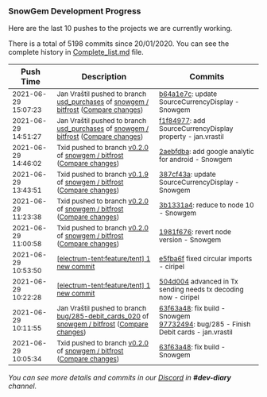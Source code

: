 
### SnowGem Development Progress

Here are the last 10 pushes to the projects we are currently working.

There is a total of 5198 commits since 20/01/2020. You can see the complete history in
 [Complete_list.md](Complete_list.md) file.

| Push Time | Description | Commits |
| --- | --- | --- |
| <sub>2021-06-29 15:07:23</sub> | <sub>Jan Vraštil pushed to branch [usd\_purchases](https://gitlab.com/snowgem/bitfrost/commits/usd_purchases) of [snowgem / bitfrost](https://gitlab.com/snowgem/bitfrost) ([Compare changes](https://gitlab.com/snowgem/bitfrost/compare/f1f84977b8fbfd3bdc3e1dd801106f2828a76363...b64a1e7c1f0e2c5a75a4842eefadd4d92697e179))</sub> | <sub>[b64a1e7c](https://gitlab.com/snowgem/bitfrost/-/commit/b64a1e7c1f0e2c5a75a4842eefadd4d92697e179): update SourceCurrencyDisplay - Snowgem</sub> |
| <sub>2021-06-29 14:51:27</sub> | <sub>Jan Vraštil pushed to branch [usd\_purchases](https://gitlab.com/snowgem/bitfrost/commits/usd_purchases) of [snowgem / bitfrost](https://gitlab.com/snowgem/bitfrost) ([Compare changes](https://gitlab.com/snowgem/bitfrost/compare/2211798bfc86921a73ebe95b471bcac669b7bda7...f1f84977b8fbfd3bdc3e1dd801106f2828a76363))</sub> | <sub>[f1f84977](https://gitlab.com/snowgem/bitfrost/-/commit/f1f84977b8fbfd3bdc3e1dd801106f2828a76363): add SourceCurrencyDisplay property - jan.vrastil</sub> |
| <sub>2021-06-29 14:46:02</sub> | <sub>Txid pushed to branch [v0\.2\.0](https://gitlab.com/snowgem/bitfrost/commits/v0.2.0) of [snowgem / bitfrost](https://gitlab.com/snowgem/bitfrost) ([Compare changes](https://gitlab.com/snowgem/bitfrost/compare/63f63a48a274ff6b1bb58169133ef6ad899b112c...2aebfdba99ef6e1289d5b2200462c2714025f828))</sub> | <sub>[2aebfdba](https://gitlab.com/snowgem/bitfrost/-/commit/2aebfdba99ef6e1289d5b2200462c2714025f828): add google analytic for android - Snowgem</sub> |
| <sub>2021-06-29 13:43:51</sub> | <sub>Txid pushed to branch [v0\.1\.9](https://gitlab.com/snowgem/bitfrost/commits/v0.1.9) of [snowgem / bitfrost](https://gitlab.com/snowgem/bitfrost) ([Compare changes](https://gitlab.com/snowgem/bitfrost/compare/9985fef33c447428e43588265fa53e163f73b696...387cf43a1d195493c8387ce80ce721fce043bad2))</sub> | <sub>[387cf43a](https://gitlab.com/snowgem/bitfrost/-/commit/387cf43a1d195493c8387ce80ce721fce043bad2): update SourceCurrencyDisplay - Snowgem</sub> |
| <sub>2021-06-29 11:23:38</sub> | <sub>Txid pushed to branch [v0\.2\.0](https://gitlab.com/snowgem/bitfrost/commits/v0.2.0) of [snowgem / bitfrost](https://gitlab.com/snowgem/bitfrost) ([Compare changes](https://gitlab.com/snowgem/bitfrost/compare/1981f6769eb1ca80bf6abc33ab4a033bbddf8a6b...3b1331a4e62fcd157b0313dedefd9cdb560a50e5))</sub> | <sub>[3b1331a4](https://gitlab.com/snowgem/bitfrost/-/commit/3b1331a4e62fcd157b0313dedefd9cdb560a50e5): reduce to node 10 - Snowgem</sub> |
| <sub>2021-06-29 11:00:58</sub> | <sub>Txid pushed to branch [v0\.2\.0](https://gitlab.com/snowgem/bitfrost/commits/v0.2.0) of [snowgem / bitfrost](https://gitlab.com/snowgem/bitfrost) ([Compare changes](https://gitlab.com/snowgem/bitfrost/compare/63f63a48a274ff6b1bb58169133ef6ad899b112c...1981f6769eb1ca80bf6abc33ab4a033bbddf8a6b))</sub> | <sub>[1981f676](https://gitlab.com/snowgem/bitfrost/-/commit/1981f6769eb1ca80bf6abc33ab4a033bbddf8a6b): revert node version - Snowgem</sub> |
| <sub>2021-06-29 10:53:50</sub> | <sub>[[electrum-tent:feature/tent] 1 new commit](https://github.com/ciripel/electrum-tent/commit/e5fba6fea5311d17d27710da951f3d4d1f6760db)</sub> | <sub>[e5fba6f](https://github.com/ciripel/electrum-tent/commit/e5fba6fea5311d17d27710da951f3d4d1f6760db) fixed circular imports - ciripel</sub> |
| <sub>2021-06-29 10:22:28</sub> | <sub>[[electrum-tent:feature/tent] 1 new commit](https://github.com/ciripel/electrum-tent/commit/504d0041b591e132d9403a9da84a11057b7b00c4)</sub> | <sub>[504d004](https://github.com/ciripel/electrum-tent/commit/504d0041b591e132d9403a9da84a11057b7b00c4) advanced in Tx sending needs tx decoding now - ciripel</sub> |
| <sub>2021-06-29 10:11:55</sub> | <sub>Jan Vraštil pushed to branch [bug/285\-debit\_cards\_020](https://gitlab.com/snowgem/bitfrost/commits/bug/285-debit_cards_020) of [snowgem / bitfrost](https://gitlab.com/snowgem/bitfrost) ([Compare changes](https://gitlab.com/snowgem/bitfrost/compare/66a6cf584f1eec607281cd7c393033f1b98cfa7b...97732494d3e9038aecee75b2313d0dd719afbfe8))</sub> | <sub>[63f63a48](https://gitlab.com/snowgem/bitfrost/-/commit/63f63a48a274ff6b1bb58169133ef6ad899b112c): fix build - Snowgem<br>[97732494](https://gitlab.com/snowgem/bitfrost/-/commit/97732494d3e9038aecee75b2313d0dd719afbfe8): bug/285 - Finish Debit cards - jan.vrastil</sub> |
| <sub>2021-06-29 10:05:34</sub> | <sub>Txid pushed to branch [v0\.2\.0](https://gitlab.com/snowgem/bitfrost/commits/v0.2.0) of [snowgem / bitfrost](https://gitlab.com/snowgem/bitfrost) ([Compare changes](https://gitlab.com/snowgem/bitfrost/compare/8ff9fd47a0596cece5adddd194415934c572bd0a...63f63a48a274ff6b1bb58169133ef6ad899b112c))</sub> | <sub>[63f63a48](https://gitlab.com/snowgem/bitfrost/-/commit/63f63a48a274ff6b1bb58169133ef6ad899b112c): fix build - Snowgem</sub> |

_You can see more details and commits in our [Discord](https://discord.gg/zumGnbg) in **#dev-diary** channel._

